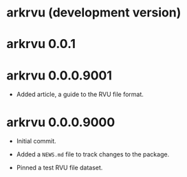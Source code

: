 # arkrvu (development version)

# arkrvu 0.0.1

# arkrvu 0.0.0.9001

* Added article, a guide to the RVU file format.

# arkrvu 0.0.0.9000

* Initial commit.

* Added a `NEWS.md` file to track changes to the package.

* Pinned a test RVU file dataset.
